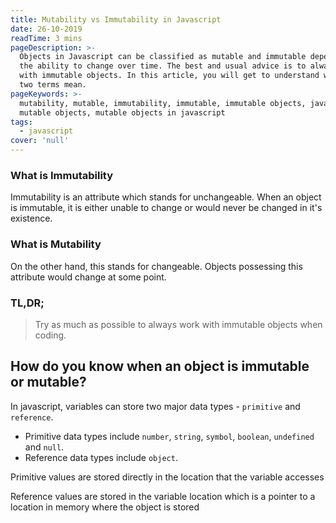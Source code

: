 ```yaml
---
title: Mutability vs Immutability in Javascript
date: 26-10-2019
readTime: 3 mins
pageDescription: >-
  Objects in Javascript can be classified as mutable and immutable depending on
  the ability to change over time. The best and usual advice is to always work
  with immutable objects. In this article, you will get to understand what the
  two terms mean.
pageKeywords: >-
  mutability, mutable, immutability, immutable, immutable objects, javascript,
  mutable objects, mutable objects in javascript
tags:
  - javascript
cover: 'null'
---
```

### What is Immutability
Immutability is an attribute which stands for unchangeable. When an object is immutable, it is either unable to change or would never be changed in it's existence.
### What is Mutability
On the other hand, this stands for changeable. Objects possessing this attribute would change at some point.

### TL,DR;
> Try as much as possible to always work with immutable objects when coding.

## How do you know when an object is immutable or mutable?

In javascript, variables can store two major data types - `primitive` and `reference`.
- Primitive data types include `number`, `string`, `symbol`, `boolean`, `undefined` and `null`.
- Reference data types include `object`.

Primitive values are stored directly in the location that the variable accesses

Reference values are stored in the variable location  which is a pointer to a location in memory where the object is stored


